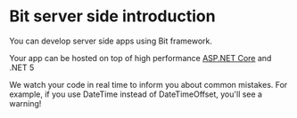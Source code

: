 # Bit server side introduction

You can develop server side apps using Bit framework.

Your app can be hosted on top of high performance [ASP.NET Core](https://docs.microsoft.com/en-us/aspnet/core/) and .NET 5

We watch your code in real time to inform you about common mistakes. For example, if you use DateTime instead of DateTimeOffset, you'll see a warning!